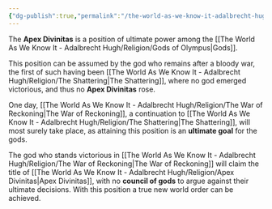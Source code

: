 ```yaml
---
{"dg-publish":true,"permalink":"/the-world-as-we-know-it-adalbrecht-hugh/religion/apex-divinitas/"}
---
```


The **Apex Divinitas** is a position of ultimate power among the [[The World As We Know It - Adalbrecht Hugh/Religion/Gods of Olympus\|Gods]].

This position can be assumed by the god who remains after a bloody war, the first of such having been [[The World As We Know It - Adalbrecht Hugh/Religion/The Shattering\|The Shattering]], where no god emerged victorious, and thus no **Apex Divinitas** rose.

One day, [[The World As We Know It - Adalbrecht Hugh/Religion/The War of Reckoning\|The War of Reckoning]], a continuation to [[The World As We Know It - Adalbrecht Hugh/Religion/The Shattering\|The Shattering]], will most surely take place, as attaining this position is an **ultimate goal** for the gods.

The god who stands victorious in [[The World As We Know It - Adalbrecht Hugh/Religion/The War of Reckoning\|The War of Reckoning]] will claim the title of [[The World As We Know It - Adalbrecht Hugh/Religion/Apex Divinitas\|Apex Divinitas]], with no **council of gods** to argue against their ultimate decisions. With this position a true new world order can be achieved.